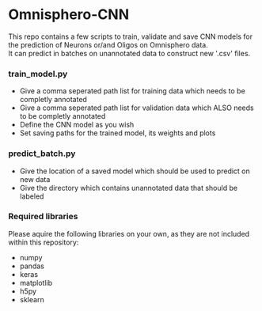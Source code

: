 # Omnisphero-CNN
This repo contains a few scripts to train, validate and save CNN models for the prediction of Neurons or/and Oligos on Omnisphero data.  
It can predict in batches on unannotated data to construct new '.csv' files.

### train_model.py
- Give a comma seperated path list for training data which needs to be completly annotated
- Give a comma seperated path list for validation data which ALSO needs to be completly annotated
- Define the CNN model as you wish
- Set saving paths for the trained model, its weights and plots

### predict_batch.py
- Give the location of a saved model which should be used to predict on new data
- Give the directory which contains unannotated data that should be labeled

### Required libraries
Please aquire the following libraries on your own, as they are not included within this repository:

 - numpy
 - pandas
 - keras
 - matplotlib
 - h5py
 - sklearn